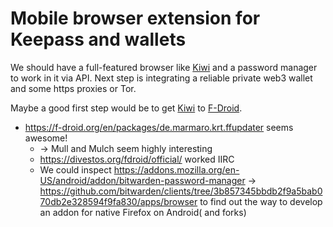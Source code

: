 # Mobile browser extension for Keepass and wallets
We should have a full-featured browser like [Kiwi](github.com/kiwibrowser/src) and a password manager to work in it via API.  Next step is integrating a reliable private web3 wallet and some https proxies or Tor.

Maybe a good first step would be to get [Kiwi](github.com/kiwibrowser/src) to [F-Droid](https://f-droid.org/en/about/).

* https://f-droid.org/en/packages/de.marmaro.krt.ffupdater seems awesome!
  *  -> Mull and Mulch seem highly interesting
    * https://divestos.org/fdroid/official/ worked IIRC 
  *  We could inspect https://addons.mozilla.org/en-US/android/addon/bitwarden-password-manager -> https://github.com/bitwarden/clients/tree/3b857345bbdb2f9a5bab070db2e328594f9fa830/apps/browser to find out the way to develop an addon for native Firefox on Android( and forks) 
